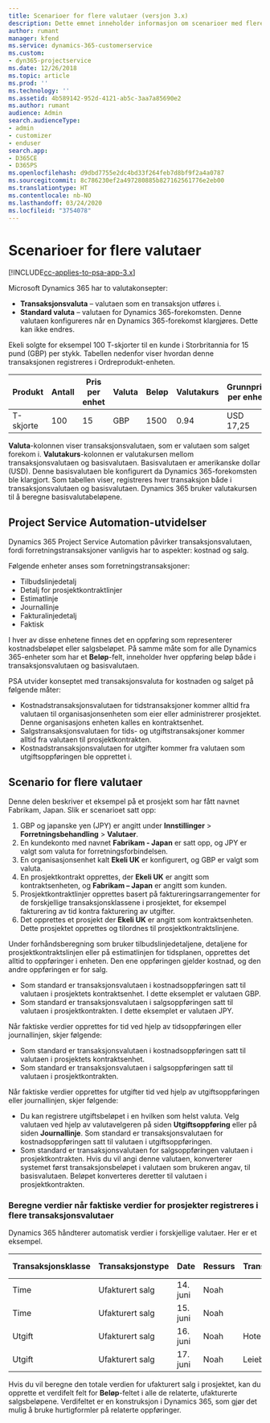```yaml
---
title: Scenarioer for flere valutaer (versjon 3.x)
description: Dette emnet inneholder informasjon om scenarioer med flere valutaer.
author: rumant
manager: kfend
ms.service: dynamics-365-customerservice
ms.custom:
- dyn365-projectservice
ms.date: 12/26/2018
ms.topic: article
ms.prod: ''
ms.technology: ''
ms.assetid: 4b589142-952d-4121-ab5c-3aa7a85690e2
ms.author: rumant
audience: Admin
search.audienceType:
- admin
- customizer
- enduser
search.app:
- D365CE
- D365PS
ms.openlocfilehash: d9dbd7755e2dc4bd33f264feb7d8bf9f2a4a0787
ms.sourcegitcommit: 8c786230ef2a497280885b827162561776e2eb00
ms.translationtype: HT
ms.contentlocale: nb-NO
ms.lasthandoff: 03/24/2020
ms.locfileid: "3754078"
---
```

# <a name="multiple-currency-scenarios"></a>Scenarioer for flere valutaer

[!INCLUDE[cc-applies-to-psa-app-3.x](../includes/cc-applies-to-psa-app-3x.md)]

Microsoft Dynamics 365 har to valutakonsepter:

- **Transaksjonsvaluta** – valutaen som en transaksjon utføres i. 
- **Standard valuta** – valutaen for Dynamics 365-forekomsten. Denne valutaen konfigureres når en Dynamics 365-forekomst klargjøres. Dette kan ikke endres.

Ekeli solgte for eksempel 100 T-skjorter til en kunde i Storbritannia for 15 pund (GBP) per stykk. Tabellen nedenfor viser hvordan denne transaksjonen registreres i Ordreprodukt-enheten.

| Produkt | Antall | Pris per enhet | Valuta | Beløp | Valutakurs | Grunnpris per enhet| Beløp (st.valuta)|
|---------|----------|----------------|----------|--------|---------------|----------------------|--------------|
| T-skjorte | 100      | 15             | GBP      | 1500   | 0.94          | USD 17,25               | USD 1,725       |

**Valuta**-kolonnen viser transaksjonsvalutaen, som er valutaen som salget forekom i. **Valutakurs**-kolonnen er valutakursen mellom transaksjonsvalutaen og basisvalutaen. Basisvalutaen er amerikanske dollar (USD). Denne basisvalutaen ble konfigurert da Dynamics 365-forekomsten ble klargjort.
Som tabellen viser, registreres hver transaksjon både i transaksjonsvalutaen og basisvalutaen. Dynamics 365 bruker valutakursen til å beregne basisvalutabeløpene.

## <a name="project-service-automation-extensions"></a>Project Service Automation-utvidelser

Dynamics 365 Project Service Automation påvirker transaksjonsvalutaen, fordi forretningstransaksjoner vanligvis har to aspekter: kostnad og salg.

Følgende enheter anses som forretningstransaksjoner:

- Tilbudslinjedetalj
- Detalj for prosjektkontraktlinjer
- Estimatlinje
- Journallinje
- Fakturalinjedetalj
- Faktisk

I hver av disse enhetene finnes det en oppføring som representerer kostnadsbeløpet eller salgsbeløpet. På samme måte som for alle Dynamics 365-enheter som har et **Beløp**-felt, inneholder hver oppføring beløp både i transaksjonsvalutaen og basisvalutaen. 

PSA utvider konseptet med transaksjonsvaluta for kostnaden og salget på følgende måter:

- Kostnadstransaksjonsvalutaen for tidstransaksjoner kommer alltid fra valutaen til organisasjonsenheten som eier eller administrerer prosjektet. Denne organisasjons enheten kalles en kontraktsenhet.
- Salgstransaksjonsvalutaen for tids- og utgiftstransaksjoner kommer alltid fra valutaen til prosjektkontrakten.
- Kostnadstransaksjonsvalutaen for utgifter kommer fra valutaen som utgiftsoppføringen ble opprettet i.

## <a name="multiple-currency-scenario"></a>Scenario for flere valutaer

Denne delen beskriver et eksempel på et prosjekt som har fått navnet Fabrikam, Japan. Slik er scenarioet satt opp:

1. GBP og japanske yen (JPY) er angitt under **Innstillinger** \> **Forretningsbehandling** \> **Valutaer**. 
2. En kundekonto med navnet **Fabrikam - Japan** er satt opp, og JPY er valgt som valuta for forretningsforbindelsen.
3. En organisasjonsenhet kalt **Ekeli UK** er konfigurert, og GBP er valgt som valuta.
4. En prosjektkontrakt opprettes, der **Ekeli UK** er angitt som kontraktsenheten, og **Fabrikam – Japan** er angitt som kunden.
5. Prosjektkontraktlinjer opprettes basert på faktureringsarrangementer for de forskjellige transaksjonsklassene i prosjektet, for eksempel fakturering av tid kontra fakturering av utgifter.
6. Det opprettes et prosjekt der **Ekeli UK** er angitt som kontraktsenheten. Dette prosjektet opprettes og tilordnes til prosjektkontraktslinjene.


Under forhåndsberegning som bruker tilbudslinjedetaljene, detaljene for prosjektkontraktslinjen eller på estimatlinjen for tidsplanen, opprettes det alltid to oppføringer i enheten. Den ene oppføringen gjelder kostnad, og den andre oppføringen er for salg.

- Som standard er transaksjonsvalutaen i kostnadsoppføringen satt til valutaen i prosjektets kontraktsenhet. I dette eksemplet er valutaen GBP.
- Som standard er transaksjonsvalutaen i salgsoppføringen satt til valutaen i prosjektkontrakten. I dette eksemplet er valutaen JPY.

Når faktiske verdier opprettes for tid ved hjelp av tidsoppføringen eller journallinjen, skjer følgende:

- Som standard er transaksjonsvalutaen i kostnadsoppføringen satt til valutaen i prosjektets kontraktsenhet.
- Som standard er transaksjonsvalutaen i salgsoppføringen satt til valutaen i prosjektkontrakten.

Når faktiske verdier opprettes for utgifter tid ved hjelp av utgiftsoppføringen eller journallinjen, skjer følgende:

- Du kan registrere utgiftsbeløpet i en hvilken som helst valuta. Velg valutaen ved hjelp av valutavelgeren på siden **Utgiftsoppføring** eller på siden **Journallinje**. Som standard er transaksjonsvalutaen for kostnadsoppføringen satt til valutaen i utgiftsoppføringen. 
- Som standard er transaksjonsvalutaen for salgsoppføringen valutaen i prosjektkontrakten. Hvis du vil angi denne valutaen, konverterer systemet først transaksjonsbeløpet i valutaen som brukeren angav, til basisvalutaen. Beløpet konverteres deretter til valutaen i prosjektkontrakten. 

### <a name="computing-roll-ups-when-project-actuals-are-recorded-in-multiple-transaction-currencies"></a>Beregne verdier når faktiske verdier for prosjekter registreres i flere transaksjonsvalutaer

Dynamics 365 håndterer automatisk verdier i forskjellige valutaer. Her er et eksempel.

| Transaksjonsklasse | Transaksjonstype| Date   | Ressurs | Transaksjonskategori | Antall | Enhetspris | Beløp      | Valutakurs | Beløp i basis |
|-------------------|------------------|--------|----------|----------------------|----------|--------------|-------------|---------------|----------------|
| Time              | Ufakturert salg   | 14. juni | Noah  |                      | 8 timer    | 20 000 JPY    | 160 000 JPY | 123           | 1300,81 USD    |
| Time              | Ufakturert salg   | 15. juni | Noah  |                      | 8 timer    | 20 000 JPY    | 160 000 JPY | 123           | 1300,81 USD    |
| Utgift           | Ufakturert salg   | 16. juni | Noah  | Hotell                | 1 per stk.     | 250 EUR      | 250 EUR     | 0.94          | 265,95 USD     |
| Utgift           | Ufakturert salg   | 17. juni | Noah  | Leiebil           | 1 per stk.     | 150 EUR      | 150 EUR     | 0.94          | 159,57 USD     |

Hvis du vil beregne den totale verdien for ufakturert salg i prosjektet, kan du opprette et verdifelt felt for **Beløp**-feltet i alle de relaterte, ufakturerte salgsbeløpene. Verdifeltet er en konstruksjon i Dynamics 365, som gjør det mulig å bruke hurtigformler på relaterte oppføringer.

